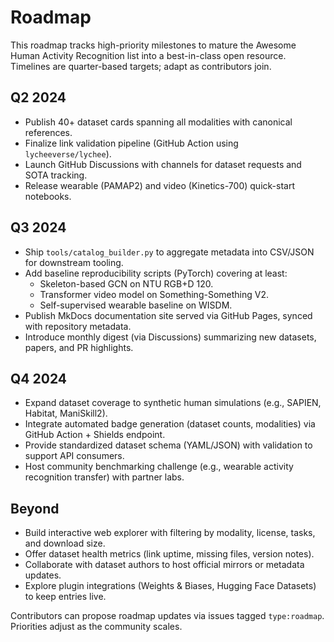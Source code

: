 # Roadmap

This roadmap tracks high-priority milestones to mature the Awesome Human Activity Recognition list into a best-in-class open resource. Timelines are quarter-based targets; adapt as contributors join.

## Q2 2024
- Publish 40+ dataset cards spanning all modalities with canonical references.
- Finalize link validation pipeline (GitHub Action using `lycheeverse/lychee`).
- Launch GitHub Discussions with channels for dataset requests and SOTA tracking.
- Release wearable (PAMAP2) and video (Kinetics-700) quick-start notebooks.

## Q3 2024
- Ship `tools/catalog_builder.py` to aggregate metadata into CSV/JSON for downstream tooling.
- Add baseline reproducibility scripts (PyTorch) covering at least:
  - Skeleton-based GCN on NTU RGB+D 120.
  - Transformer video model on Something-Something V2.
  - Self-supervised wearable baseline on WISDM.
- Publish MkDocs documentation site served via GitHub Pages, synced with repository metadata.
- Introduce monthly digest (via Discussions) summarizing new datasets, papers, and PR highlights.

## Q4 2024
- Expand dataset coverage to synthetic human simulations (e.g., SAPIEN, Habitat, ManiSkill2).
- Integrate automated badge generation (dataset counts, modalities) via GitHub Action + Shields endpoint.
- Provide standardized dataset schema (YAML/JSON) with validation to support API consumers.
- Host community benchmarking challenge (e.g., wearable activity recognition transfer) with partner labs.

## Beyond
- Build interactive web explorer with filtering by modality, license, tasks, and download size.
- Offer dataset health metrics (link uptime, missing files, version notes).
- Collaborate with dataset authors to host official mirrors or metadata updates.
- Explore plugin integrations (Weights & Biases, Hugging Face Datasets) to keep entries live.

Contributors can propose roadmap updates via issues tagged `type:roadmap`. Priorities adjust as the community scales.
